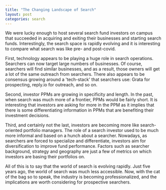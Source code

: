 ```yaml
---
title: "The Changing Landscape of Search"
layout: post
categories: search
---
```


We were lucky enough to host several search fund investors on campus that succeeded in acquiring and exiting their businesses and starting search funds. Interestingly, the search space is rapidly evolving and it is interesting to compare what search was like pre- and post-covid.

First, technology appears to be playing a huge role in search operations. Searchers can now target large numbers of businesses. Of course, searchers will find similar businesses, and as a result, those owners will get a lot of the same outreach from searchers. There also appears to be consensus growing around a 'tech-stack' that searchers use: Grata for prospecting, reply.io for outreach, and so on.

Second, investor PPMs are growing in specificity and length. In the past, when search was much more of a frontier, PPMs would be fairly short. It is interesting that investors are asking for more in the PPM as it implies that there is some differentiating information in PPMs that are benefiting their investment decisions.

Third, and certainly not the last, investors are becoming more like search-oriented portfolio managers. The role of a search investor used to be much more informal and based on a hunch about a searcher. Nowadays, as searchers are forced to specialize and differentiate, investors aim for diversification to improve fund performance. Factors such as searcher background, strategy and geography are just a few of metrics on which investors are basing their portfolios on.

All of this is to say that the world of search is evolving rapidly. Just five years ago, the world of search was much less accessible. Now, with the cat of the bag so to speak, the industry is becoming professionalized, and the implications are worth considering for prospective searchers.
